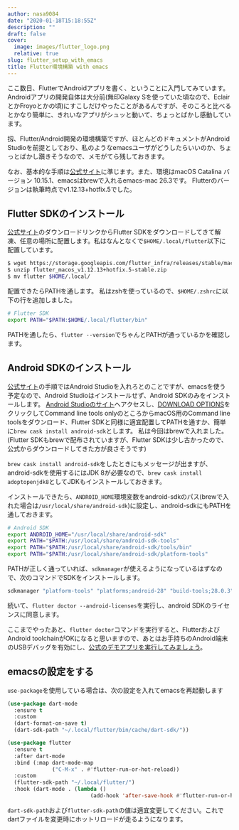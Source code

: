 ```yaml
---
author: nasa9084
date: "2020-01-18T15:18:55Z"
description: ""
draft: false
cover:
  image: images/flutter_logo.png
  relative: true
slug: flutter_setup_with_emacs
title: Flutter環境構築 with emacs
---
```



ここ数日、FlutterでAndroidアプリを書く、ということに入門してみています。
Androidアプリの開発自体は大分前(無印Galaxy Sを使っていた頃なので、EclairとかFroyoとかの頃)にすこしだけやったことがあるんですが、そのころと比べるとかなり簡単に、きれいなアプリがシュッと動いて、ちょっとばかし感動しています。

扨、Flutter/Android開発の環境構築ですが、ほとんどのドキュメントがAndroid Studioを前提としており、私のようなemacsユーザがどうしたらいいのか、ちょっとばかし躓きそうなので、メモがてら残しておきます。

なお、基本的な手順は[公式サイト](https://flutter.dev/docs/get-started/install/macos)に準じます。また、環境はmacOS Catalina バージョン 10.15.1、emacsはbrewで入れるemacs-mac 26.3です。
Flutterのバージョンは執筆時点でv1.12.13+hotfix.5でした。

## Flutter SDKのインストール

[公式サイト](https://flutter.dev/docs/get-started/install/macos)のダウンロードリンクからFlutter SDKをダウンロードしてきて解凍、任意の場所に配置します。私はなんとなくで`$HOME/.local/flutter`以下に配置しています。

``` bash
$ wget https://storage.googleapis.com/flutter_infra/releases/stable/macos/flutter_macos_v1.12.13+hotfix.5-stable.zip
$ unzip flutter_macos_v1.12.13+hotfix.5-stable.zip
$ mv flutter $HOME/.local/
```

配置できたらPATHを通します。
私はzshを使っているので、`$HOME/.zshrc`に以下の行を追加しました。

``` bash
# Flutter SDK
export PATH="$PATH:$HOME/.local/flutter/bin"
```

PATHを通したら、`flutter --version`でちゃんとPATHが通っているかを確認します。

## Android SDKのインストール

[公式サイト](https://flutter.dev/docs/get-started/install/macos)の手順ではAndroid Studioを入れろとのことですが、emacsを使う予定なので、Android Studioはインストールせず、Android SDKのみをインストールします。
[Android Studioのサイト](https://developer.android.com/studio)へアクセスし、[DOWNLOAD OPTIONS](https://developer.android.com/studio#downloads)をクリックしてCommand line tools onlyのところからmacOS用のCommand line toolsをダウンロード、Flutter SDKと同様に適宜配置してPATHを通すか、簡単に`brew cask install android-sdk`とします。
私は今回はbrewで入れました。(Flutter SDKもbrewで配布されていますが、Flutter SDKは少し古かったので、公式からダウンロードしてきた方が良さそうです)

`brew cask install android-sdk`をしたときにもメッセージが出ますが、android-sdkを使用するにはJDK 8が必要なので、`brew cask install adoptopenjdk8`としてJDKもインストールしておきます。

インストールできたら、`ANDROID_HOME`環境変数をandroid-sdkのパス(brewで入れた場合は`/usr/local/share/android-sdk`)に設定し、android-sdkにもPATHを通しておきます。

``` bash
# Android SDK
export ANDROID_HOME="/usr/local/share/android-sdk"
export PATH="$PATH:/usr/local/share/android-sdk-tools"
export PATH="$PATH:/usr/local/share/android-sdk/tools/bin"
export PATH="$PATH:/usr/local/share/android-sdk/platform-tools"
```

PATHが正しく通っていれば、`sdkmanager`が使えるようになっているはずなので、次のコマンドでSDKをインストールします。

``` bash
sdkmanager "platform-tools" "platforms;android-28" "build-tools;28.0.3"
```

続いて、`flutter doctor --android-licenses`を実行し、android SDKのライセンスに同意します。

ここまでやったあと、`flutter doctor`コマンドを実行すると、FlutterおよびAndroid toolchainがOKになると思いますので、あとはお手持ちのAndroid端末のUSBデバッグを有効にし、[公式のデモアプリを実行してみましょう](https://flutter.dev/docs/get-started/test-drive?tab=terminal)。

## emacsの設定をする

`use-package`を使用している場合は、次の設定を入れてemacsを再起動します

``` lisp
(use-package dart-mode
  :ensure t
  :custom
  (dart-format-on-save t)
  (dart-sdk-path "~/.local/flutter/bin/cache/dart-sdk/"))

(use-package flutter
  :ensure t
  :after dart-mode
  :bind (:map dart-mode-map
              ("C-M-x" . #'flutter-run-or-hot-reload))
  :custom
  (flutter-sdk-path "~/.local/flutter/")
  :hook (dart-mode . (lambda ()
                          (add-hook 'after-save-hook #'flutter-run-or-hot-reload nil t))))
```

`dart-sdk-path`および`flutter-sdk-path`の値は適宜変更してください。これでdartファイルを変更時にホットリロードが走るようになります。



